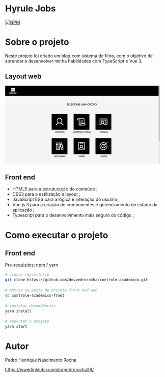 
# Hyrule Jobs
[![NPM](https://img.shields.io/npm/l/react)](https://github.com/devpedrorocha/controle-academico/blob/main/LICENCE) 

# Sobre o projeto

Neste projeto foi criado um blog com sistema de filtro, com o objetivo de aprender e desenvolver minha habilidades com TypeScript e Vue 3.

## Layout web
![Web 1](https://github.com/devpedrorocha/controle-academico/blob/main/controle-academico-front/src/assets/screenshot-admin-home-page.png)



## Front end
- HTML5 para a estruturação do conteúdo ;
- CSS3 para a estilização e layout ; 
- JavaScript ES6 para a lógica e interação do usuário ; 
- Vue.js 3 para a criação de componentes e gerenciamento do estado da aplicação ;
- Typescript para o desenvolvimento mais seguro do código ; 

# Como executar o projeto

## Front end 
Pré-requisitos: npm / yarn

```bash
# clonar repositório
git clone https://github.com/devpedrorocha/controle-academico.git

# entrar na pasta do projeto front end web
cd controle-academico-front

# instalar dependências
yarn install

# executar o projeto
yarn start
```

# Autor

Pedro Henrique Nascimento Rocha 

https://www.linkedin.com/in/pedrorocha26/

